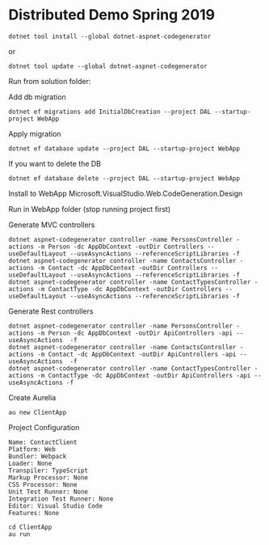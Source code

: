 # Distributed Demo Spring 2019

~~~
dotnet tool install --global dotnet-aspnet-codegenerator
~~~
or
~~~
dotnet tool update --global dotnet-aspnet-codegenerator
~~~

Run from solution folder:

Add db migration
~~~
dotnet ef migrations add InitialDbCreation --project DAL --startup-project WebApp
~~~

Apply migration
~~~
dotnet ef database update --project DAL --startup-project WebApp
~~~

If you want to delete the DB
~~~
dotnet ef database delete --project DAL --startup-project WebApp
~~~


Install to WebApp
Microsoft.VisualStudio.Web.CodeGeneration.Design

Run in WebApp folder (stop running project first)

Generate MVC controllers
~~~
dotnet aspnet-codegenerator controller -name PersonsController -actions -m Person -dc AppDbContext -outDir Controllers --useDefaultLayout --useAsyncActions --referenceScriptLibraries -f
dotnet aspnet-codegenerator controller -name ContactsController -actions -m Contact -dc AppDbContext -outDir Controllers --useDefaultLayout --useAsyncActions --referenceScriptLibraries -f
dotnet aspnet-codegenerator controller -name ContactTypesController -actions -m ContactType -dc AppDbContext -outDir Controllers --useDefaultLayout --useAsyncActions --referenceScriptLibraries -f
~~~

Generate Rest controllers
~~~
dotnet aspnet-codegenerator controller -name PersonsController -actions -m Person -dc AppDbContext -outDir ApiControllers -api --useAsyncActions  -f
dotnet aspnet-codegenerator controller -name ContactsController -actions -m Contact -dc AppDbContext -outDir ApiControllers -api --useAsyncActions  -f
dotnet aspnet-codegenerator controller -name ContactTypesController -actions -m ContactType -dc AppDbContext -outDir ApiControllers -api --useAsyncActions -f
~~~


Create Aurelia 

~~~
au new ClientApp
~~~

Project Configuration

    Name: ContactClient
    Platform: Web
    Bundler: Webpack
    Loader: None
    Transpiler: TypeScript
    Markup Processor: None
    CSS Processor: None
    Unit Test Runner: None
    Integration Test Runner: None
    Editor: Visual Studio Code
    Features: None
    
~~~
cd ClientApp
au run
~~~


